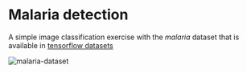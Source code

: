 # Malaria detection

A simple image classification exercise with the *malaria* dataset that is available in [tensorflow datasets](https://www.tensorflow.org/datasets/catalog/malaria)

![malaria-dataset](https://www.pyimagesearch.com/wp-content/uploads/2018/12/dl_medical_imaging_malaria_dataset.jpg)
